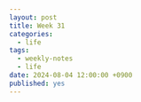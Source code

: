 ```yaml
---
layout: post
title: Week 31
categories:
  - life
tags:
  - weekly-notes
  - life
date: 2024-08-04 12:00:00 +0900
published: yes
---
```




